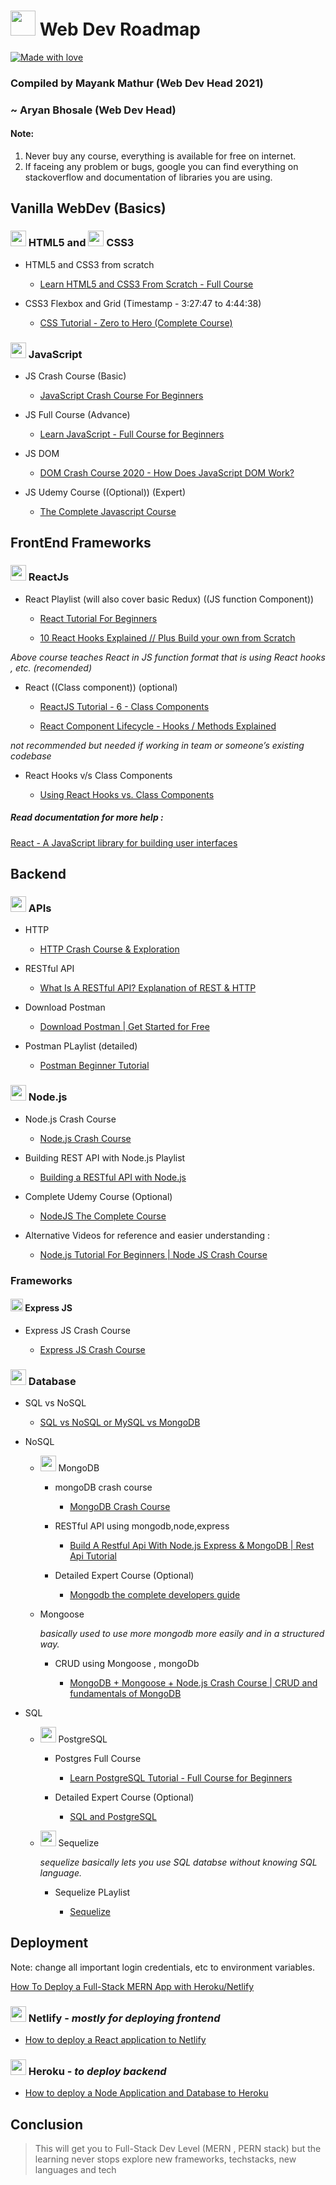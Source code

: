 # <img src="https://cdn.cdnlogo.com/logos/c/54/chrome-dev.svg" width="40" height="40"> Web Dev Roadmap
[![Made with love](https://img.shields.io/badge/Made%20With%20%E2%9D%A4%EF%B8%8F%20%20by-DevSoc-blue.svg)](https://devsoc.club/)

### Compiled by Mayank Mathur (Web Dev Head 2021)
### ~ Aryan Bhosale (Web Dev Head)

#### Note:

1. Never buy any course, everything is available for free on internet.
2. If faceing any problem or bugs, google you can find everything on stackoverflow and documentation of libraries you are using.

## Vanilla WebDev (Basics)

### <img src="https://www.vectorlogo.zone/logos/w3_html5/w3_html5-icon.svg" width="25" height="25"> HTML5 and <img src="https://www.vectorlogo.zone/logos/w3_css/w3_css-icon.svg" width="25" height="25"> CSS3

- HTML5 and CSS3 from scratch

  - [Learn HTML5 and CSS3 From Scratch - Full Course](https://youtu.be/mU6anWqZJcc)

- CSS3 Flexbox and Grid (Timestamp - 3:27:47 to 4:44:38)

  - [CSS Tutorial - Zero to Hero (Complete Course)](https://youtu.be/1Rs2ND1ryYc?t=12467)

### <img src="https://cdn.cdnlogo.com/logos/j/69/javascript.svg" width="25" height="25"> JavaScript

- JS Crash Course (Basic)

  - [JavaScript Crash Course For Beginners](https://youtu.be/hdI2bqOjy3c)

- JS Full Course (Advance)

  - [Learn JavaScript - Full Course for Beginners](https://youtu.be/PkZNo7MFNFg)

- JS DOM

  - [DOM Crash Course 2020 - How Does JavaScript DOM Work?](https://youtu.be/_wvi4Srvggg)

- JS Udemy Course ((Optional)) (Expert)

  - [The Complete Javascript Course](https://www.udemy.com/course/the-complete-javascript-course/)

## FrontEnd Frameworks

### <img src="https://www.vectorlogo.zone/logos/reactjs/reactjs-icon.svg" width="25" height="25"> ReactJs

- React Playlist (will also cover basic Redux) ((JS function Component))

  - [React Tutorial For Beginners](https://youtube.com/playlist?list=PLDyQo7g0_nsVHmyZZpVJyFn5ojlboVEhE)

  - [10 React Hooks Explained // Plus Build your own from Scratch](https://youtu.be/TNhaISOUy6Q)

*Above course teaches React in JS function format that is using React hooks , etc. (recomended)*

- React ((Class component)) (optional)

  - [ReactJS Tutorial - 6 - Class Components](https://youtu.be/lnV34uLEzis)

  - [React Component Lifecycle - Hooks / Methods Explained](https://youtu.be/m_mtV4YaI8c)

*not recommended but needed if working in team or someone’s existing codebase*

- React Hooks v/s Class Components

  - [Using React Hooks vs. Class Components](https://youtu.be/vbaIZ3xMj9U)

##### Read documentation for more help :

[React - A JavaScript library for building user interfaces](https://reactjs.org/)

## Backend

### <img src="https://www.vectorlogo.zone/logos/getpostman/getpostman-icon.svg" width="25" height="25"> APIs

- HTTP

  - [HTTP Crash Course & Exploration](https://youtu.be/iYM2zFP3Zn0)

- RESTful API

  - [What Is A RESTful API? Explanation of REST & HTTP](https://youtu.be/Q-BpqyOT3a8)

- Download Postman

  - [Download Postman | Get Started for Free](https://www.postman.com/downloads/)

- Postman PLaylist (detailed)

  - [Postman Beginner Tutorial](https://youtube.com/playlist?list=PLhW3qG5bs-L-oT0GenwPLcJAPD_SiFK3C)

### <img src="https://www.vectorlogo.zone/logos/nodejs/nodejs-icon.svg" width="25" height="25"> Node.js

- Node.js Crash Course

  - [Node.js Crash Course](https://youtu.be/fBNz5xF-Kx4)

- Building REST API with Node.js Playlist

  - [Building a RESTful API with Node.js](https://youtube.com/playlist?list=PL55RiY5tL51q4D-B63KBnygU6opNPFk_q)

- Complete Udemy Course (Optional)

  - [NodeJS The Complete Course](https://www.udemy.com/course/nodejs-the-complete-guide/)
  
- Alternative Videos for reference and easier understanding :

  - [Node.js Tutorial For Beginners | Node JS Crash Course](https://youtu.be/zQRrXTSkvfw)

### Frameworks

#### <img src="https://www.vectorlogo.zone/logos/expressjs/expressjs-icon.svg" width="20" height="20"> Express JS

- Express JS Crash Course

  - [Express JS Crash Course](https://youtu.be/L72fhGm1tfE)

### <img src="https://www.vectorlogo.zone/logos/amazon_aws/amazon_aws-icon.svg" width="25" height="25"> Database

- SQL vs NoSQL

  - [SQL vs NoSQL or MySQL vs MongoDB](https://youtu.be/ZS_kXvOeQ5Y)
  
- NoSQL
  
  - <img src="https://www.vectorlogo.zone/logos/mongodb/mongodb-icon.svg" width="25" height="25"> MongoDB
  
    - mongoDB crash course

      - [MongoDB Crash Course](https://youtu.be/-56x56UppqQ)

    - RESTful API using mongodb,node,express

      - [Build A Restful Api With Node.js Express & MongoDB | Rest Api Tutorial](https://youtu.be/vjf774RKrLc)

    - Detailed Expert Course (Optional)

      - [Mongodb the complete developers guide](https://www.udemy.com/course/mongodb-the-complete-developers-guide/)

  - Mongoose
  
    *basically used to use more mongodb more easily and in a structured way.*
    
    - CRUD using Mongoose , mongoDb

      - [MongoDB + Mongoose + Node.js Crash Course | CRUD and fundamentals of MongoDB](https://youtu.be/5QEwqX5U_2M)
 
- SQL

  - <img src="https://www.vectorlogo.zone/logos/postgresql/postgresql-icon.svg" width="25" height="25"> PostgreSQL
    
    - Postgres Full Course

      - [Learn PostgreSQL Tutorial - Full Course for Beginners](https://youtu.be/qw--VYLpxG4)

    - Detailed Expert Course (Optional)

      - [SQL and PostgreSQL](https://www.udemy.com/course/sql-and-postgresql/)
    
  - <img src="https://www.vectorlogo.zone/logos/sequelizejs/sequelizejs-icon.svg" width="25" height="25"> Sequelize
    
    *sequelize basically lets you use SQL databse without knowing SQL language.*
    
    - Sequelize PLaylist

      - [Sequelize](https://youtube.com/playlist?list=PL5ze0DjYv5DYBDfl0vF_VRxEu8JdTIHlR)

## Deployment

Note: change all important login credentials, etc to environment variables.

[How To Deploy a Full-Stack MERN App with Heroku/Netlify](https://dev.to/stlnick/how-to-deploy-a-full-stack-mern-app-with-heroku-netlify-ncb)

### <img src="https://www.vectorlogo.zone/logos/netlify/netlify-icon.svg" width="25" height="25"> Netlify - *mostly for deploying frontend*

- [How to deploy a React application to Netlify](https://www.freecodecamp.org/news/how-to-deploy-a-react-application-to-netlify-363b8a98a985/)

### <img src="https://www.vectorlogo.zone/logos/heroku/heroku-icon.svg" width="25" height="25"> Heroku - *to deploy backend*

- [How to deploy a Node Application and Database to Heroku](https://www.freecodecamp.org/news/how-to-deploy-a-node-application-and-database-to-heroku/)

## Conclusion

> This will get you to Full-Stack Dev Level (MERN , PERN stack) but the learning never stops
> explore new frameworks, techstacks, new languages and tech